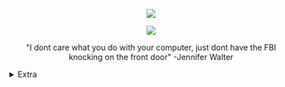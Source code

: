 <p align="center">  
<img src="https://carguyjake.weebly.com/uploads/1/3/0/9/130978532/circle-cropped_orig.png">
</p>
    <p align="center">
  <img src="https://discord.c99.nl/widget/theme-4/765209046944579594.png" />
</p>
<p align="center">
"I dont care what you do with your computer, just dont have the FBI knocking on the front door" -Jennifer Walter
<p align="center">

<details>
  <summary>Extra</summary>
<details>
  <summary>Socials</summary>
    <p align="center">
    Socials:
<p align="center"> 
    ﹒
    <a href="https://www.youtube.com/channel/UCivel_bNF4CmxGYm1CV7A_g">Youtube</a>
    ﹒
    <a href="https://www.instagram.com/jtrvzx">Instagram</a>
    ﹒
